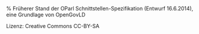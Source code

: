 % Früherer Stand der OParl Schnittstellen-Spezifikation (Entwurf 16.6.2014), eine Grundlage von OpenGovLD

Lizenz: Creative Commons CC-BY-SA

